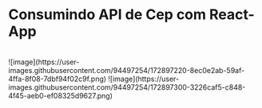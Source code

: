<h1>Consumindo API de Cep com React-App</h1>
<br>
![image](https://user-images.githubusercontent.com/94497254/172897220-8ec0e2ab-59af-4ffa-8f08-7dbf94f02c9f.png)
![image](https://user-images.githubusercontent.com/94497254/172897300-3226caf5-c848-4f45-aeb0-ef08325d9627.png)
